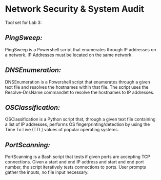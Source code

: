 # Network Security & System Audit
Tool set for Lab 3:

## *PingSweep:*

PingSweep is a Powershell script that enumerates through IP addresses on a network.
IP Addresses must be located on the same network.

## *DNSEnumeration:*

DNSEnumeration is a Powershell script that enumerates through a given text file and resolves the hostnames within that file. The script uses the Resolve-DnsName commandlet to resolve the hostnames to IP addresses.

## *OSClassification:*

OSClassification is a Python script that, through a given text file containing a list of IP addresses, performs OS fingerprinting/detection by using the Time To Live (TTL) values of popular operating systems.

## *PortScanning:*

PortScanning is a Bash script that tests if given ports are accepting TCP connections. Given a start and end IP address and start and end port number, the script iteratively tests connections to ports. User prompts gather the inputs, no file input necessary.